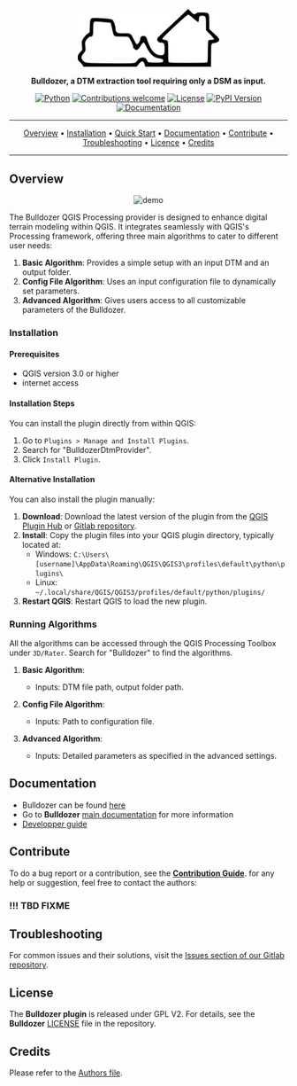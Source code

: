 <div align="center">
    <img src="https://raw.githubusercontent.com/CNES/bulldozer/master/docs/source/images/bulldozer_logo.png" width=256>


**Bulldozer, a DTM extraction tool requiring only a DSM as input.**

[![Python](https://img.shields.io/badge/python-v3.8+-blue.svg)](https://www.python.org/downloads/release/python-380/)
[![Contributions welcome](https://img.shields.io/badge/contributions-welcome-orange.svg)](CONTRIBUTING.md)
[![License](https://img.shields.io/badge/License-Apache%202.0-blue.svg)](https://opensource.org/licenses/Apache-2.0)
[![PyPI Version](https://img.shields.io/pypi/v/bulldozer-dtm?color=%2334D058&label=pypi%20package)](https://pypi.org/project/bulldozer-dtm/)
[![Documentation](https://readthedocs.org/projects/bulldozer/badge/?version=stable)](https://bulldozer.readthedocs.io/?badge=stable)
</div>

---

<p align="center">
  <a href="#overview">Overview</a> •
  <a href="#installation">Installation</a> •
  <a href="#quickstart">Quick Start</a> •
  <a href="#documentation">Documentation</a> •
  <a href="#contribute">Contribute</a> •
  <a href="#troubleshooting">Troubleshooting</a> •
  <a href="#licence">Licence</a> •
  <a href="#credits">Credits</a>
</p>

</div>

---
## Overview

<div align="center">
<img src="https://raw.githubusercontent.com/CNES/bulldozer/master/docs/source/images/result_overview.gif" alt="demo" width="400"/>
</div>


The Bulldozer QGIS Processing provider is designed to enhance digital terrain modeling within QGIS.
It integrates seamlessly with QGIS's Processing framework, offering three main algorithms to cater to different user needs:

1. **Basic Algorithm**: Provides a simple setup with an input DTM and an output folder.
2. **Config File Algorithm**: Uses an input configuration file to dynamically set parameters.
3. **Advanced Algorithm**: Gives users access to all customizable parameters of the Bulldozer.




### Installation

#### Prerequisites
- QGIS version 3.0 or higher
- internet access

#### Installation Steps
You can install the plugin directly from within QGIS:
  1. Go to `Plugins > Manage and Install Plugins`.
  2. Search for "BulldozerDtmProvider".
  3. Click `Install Plugin`.


#### Alternative Installation
You can also install the plugin manually:
1. **Download**: Download the latest version of the plugin from the [QGIS Plugin Hub](https://plugins.qgis.org/) or [Gitlab repository](https://gitlab.cnes.fr/3d/tools/bulldozer-qgis-plugin).
2. **Install**: Copy the plugin files into your QGIS plugin directory, typically located at:
   - Windows: `C:\Users\[username]\AppData\Roaming\QGIS\QGIS3\profiles\default\python\plugins\`
   - Linux: `~/.local/share/QGIS/QGIS3/profiles/default/python/plugins/`
3. **Restart QGIS**: Restart QGIS to load the new plugin.



### Running Algorithms

All the algorithms can be accessed through the QGIS Processing Toolbox under `3D/Rater`. Search for "Bulldozer" to find the algorithms.

1. **Basic Algorithm**:
   - Inputs: DTM file path, output folder path.

2. **Config File Algorithm**:
   - Inputs: Path to configuration file.

3. **Advanced Algorithm**:
   - Inputs: Detailed parameters as specified in the advanced settings.


## Documentation

* Bulldozer can be found [here](https://github.com/CNES/bulldozer)
* Go to **Bulldozer** [main documentation](https://bulldozer.readthedocs.io/?badge=latest) for more information
* [Developper guide](docs/README.md)


## Contribute

To do a bug report or a contribution, see the [**Contribution Guide**](CONTRIBUTING.md).
for any help or suggestion, feel free to contact the authors:

### !!! TBD FIXME


## Troubleshooting
For common issues and their solutions, visit the [Issues section of our Gitlab repository](https://gitlab.cnes.fr/3d/tools/bulldozer-qgis-plugin/-/issues).

## License
The **Bulldozer plugin** is released under GPL V2. For details, see the **Bulldozer** [LICENSE](LICENSE) file in the repository.

## Credits

Please refer to the [Authors file](AUTHORS.md).
